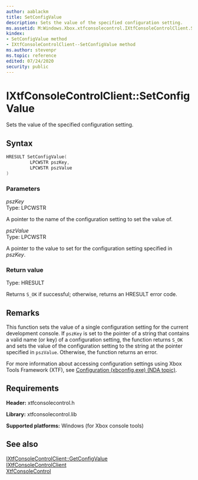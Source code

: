 ```yaml
---
author: aablackm
title: SetConfigValue
description: Sets the value of the specified configuration setting.
ms.assetid: M:Windows.Xbox.xtfconsolecontrol.IXtfConsoleControlClient.SetConfigValue(LPCWSTR,LPCWSTR)
kindex:
- SetConfigValue method
- IXtfConsoleControlClient--SetConfigValue method
ms.author: stevenpr
ms.topic: reference
edited: 07/24/2020
security: public
---
```


# IXtfConsoleControlClient::SetConfigValue
  
Sets the value of the specified configuration setting.  
  
<a id="syntaxSection"></a>
  
## Syntax
  
```cpp
HRESULT SetConfigValue(
         LPCWSTR pszKey,
         LPCWSTR pszValue
)  
```
  
<a id="parametersSection"></a>
  
### Parameters
  
*pszKey*  
Type: LPCWSTR  
  
A pointer to the name of the configuration setting to set the value of.  
  
*pszValue*  
Type: LPCWSTR  
  
A pointer to the value to set for the configuration setting specified in *pszKey*.  
  
<a id="retvalSection"></a>
  
### Return value
  
Type: HRESULT  
  
Returns `S_OK` if successful; otherwise, returns an HRESULT error code.  
  
<a id="remarksSection"></a>
  
## Remarks
  
This function sets the value of a single configuration setting for the current development console. If `pszKey` is set to the pointer of a string that contains a valid name (or key) of a configuration setting, the function returns `S_OK` and sets the value of the configuration setting to the string at the pointer specified in `pszValue`. Otherwise, the function returns an error.  
  
For more information about accessing configuration settings using Xbox Tools Framework (XTF), see [Configuration (xbconfig.exe) (NDA topic)](../../../../../../../tools-console/xbox-tools-and-apis/commandlinetools/xbconfig.md).  
  
<a id="requirementsSection"></a>
  
## Requirements
  
**Header:** xtfconsolecontrol.h  
  
**Library:** xtfconsolecontrol.lib  
  
**Supported platforms:** Windows (for Xbox console tools)  
  
<a id="seealsoSection"></a>
  
## See also
  
[IXtfConsoleControlClient::GetConfigValue](ixtfconsolecontrolclient_getconfigvalue.md)  
[IXtfConsoleControlClient](../ixtfconsolecontrolclient.md)  
[XtfConsoleControl](../../../xtfconsolecontrol_members.md)  
  